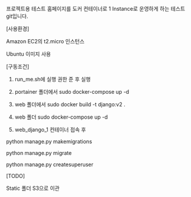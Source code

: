 프로젝트용 테스트 홈페이지를 도커 컨테이너로 1 Instance로 운영하게 하는 테스트 git입니다.

[사용환경]

Amazon EC2의 t2.micro 인스턴스

Ubuntu 이미지 사용



[구동조건]

1. run_me.sh에 실행 권한 준 후 실행

2. portainer 폴더에서 sudo docker-compose up -d

3. web 폴더에서 sudo docker build -t django:v2 .

4. web 폴더 sudo docker-compose up -d

5. web_django_1 컨테이너 접속 후

python manage.py makemigrations

python manage.py migrate

python manage.py createsuperuser



[TODO]

Static 폴더 S3으로 이관
